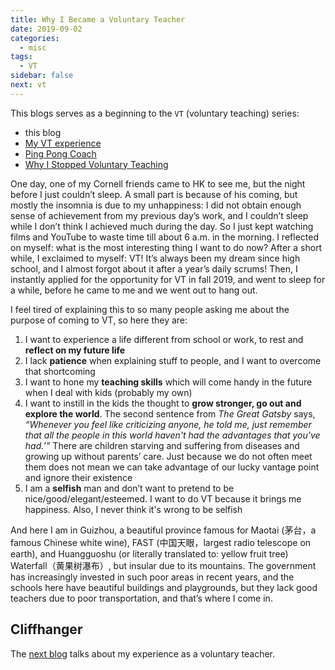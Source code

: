 ```yaml
---
title: Why I Became a Voluntary Teacher
date: 2019-09-02
categories:
  - misc
tags:
  - VT
sidebar: false
next: vt
---
```


This blogs serves as a beginning to the `VT` (voluntary teaching) series:

- this blog
- [My VT experience](vt)
- [Ping Pong Coach](ping_pong_coach)
- [Why I Stopped Voluntary Teaching](why_stopped_vt)

<!-- more -->

One day, one of my Cornell friends came to HK to see me, but the night before I just couldn’t sleep. A small part is because of his coming, but mostly the insomnia is due to my unhappiness: I did not obtain enough sense of achievement from my previous day’s work, and I couldn’t sleep while I don’t think I achieved much during the day. So I just kept watching films and YouTube to waste time till about 6 a.m. in the morning. I reflected on myself: what is the most interesting thing I want to do now? After a short while, I exclaimed to myself: VT! It’s always been my dream since high school, and I almost forgot about it after a year’s daily scrums! Then, I instantly applied for the opportunity for VT in fall 2019, and went to sleep for a while, before he came to me and we went out to hang out.

I feel tired of explaining this to so many people asking me about the purpose of coming to VT, so here they are:

1. I want to experience a life different from school or work, to rest and **reflect on my future life**
2. I lack **patience** when explaining stuff to people, and I want to overcome that shortcoming
3. I want to hone my **teaching skills** which will come handy in the future when I deal with kids (probably my own)
4. I want to instill in the kids the thought to **grow stronger, go out and explore the world**. The second sentence from _The Great Gatsby_ says, _“Whenever you feel like criticizing anyone, he told me, just remember that all the people in this world haven't had the advantages that you've had.’”_ There are children starving and suffering from diseases and growing up without parents’ care. Just because we do not often meet them does not mean we can take advantage of our lucky vantage point and ignore their existence
5. I am a **selfish** man and don’t want to pretend to be nice/good/elegant/esteemed. I want to do VT because it brings me happiness. Also, I never think it's wrong to be selfish

And here I am in Guizhou, a beautiful province famous for Maotai (茅台，a famous Chinese white wine), FAST (中国天眼，largest radio telescope on earth), and Huangguoshu (or literally translated to: yellow fruit tree) Waterfall（黄果树瀑布）, but insular due to its mountains. The government has increasingly invested in such poor areas in recent years, and the schools here have beautiful buildings and playgrounds, but they lack good teachers due to poor transportation, and that’s where I come in.

## Cliffhanger

The [next blog](vt) talks about my experience as a voluntary teacher.
